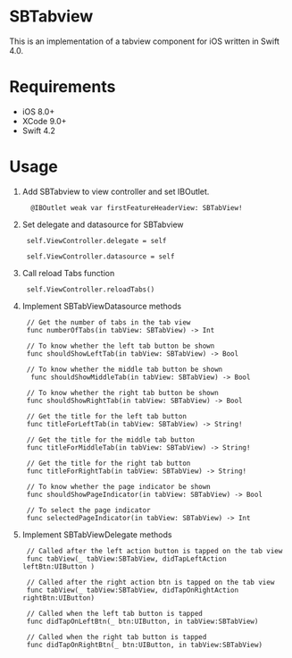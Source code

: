 # SBTabview

This is an implementation of a tabview component for iOS written in Swift 4.0.

# Requirements

* iOS 8.0+
* XCode 9.0+
* Swift 4.2

# Usage

1. Add SBTabview to view controller and set IBOutlet.
         
         @IBOutlet weak var firstFeatureHeaderView: SBTabView!

2. Set delegate and datasource for SBTabview

        self.ViewController.delegate = self
        
        self.ViewController.datasource = self
        
3. Call reload Tabs function
        
        self.ViewController.reloadTabs()

4. Implement SBTabViewDatasource methods

        // Get the number of tabs in the tab view
        func numberOfTabs(in tabView: SBTabView) -> Int
    
        // To know whether the left tab button be shown
        func shouldShowLeftTab(in tabView: SBTabView) -> Bool
    
        // To know whether the middle tab button be shown
         func shouldShowMiddleTab(in tabView: SBTabView) -> Bool
    
        // To know whether the right tab button be shown
        func shouldShowRightTab(in tabView: SBTabView) -> Bool
    
        // Get the title for the left tab button
        func titleForLeftTab(in tabView: SBTabView) -> String!
    
        // Get the title for the middle tab button
        func titleForMiddleTab(in tabView: SBTabView) -> String!
    
        // Get the title for the right tab button
        func titleForRightTab(in tabView: SBTabView) -> String!
    
        // To know whether the page indicator be shown
        func shouldShowPageIndicator(in tabView: SBTabView) -> Bool
    
        // To select the page indicator
        func selectedPageIndicator(in tabView: SBTabView) -> Int

5. Implement SBTabViewDelegate methods

        // Called after the left action button is tapped on the tab view
        func tabView(_ tabView:SBTabView, didTapLeftAction leftBtn:UIButton )
    
        // Called after the right action btn is tapped on the tab view
        func tabView(_ tabView:SBTabView, didTapOnRightAction rightBtn:UIButton)
    
        // Called when the left tab button is tapped
        func didTapOnLeftBtn(_ btn:UIButton, in tabView:SBTabView)
    
        // Called when the right tab button is tapped
        func didTapOnRightBtn(_ btn:UIButton, in tabView:SBTabView)

